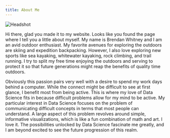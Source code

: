 ```yaml
---
title: About Me
---
```


![Headshot](headshot.jpg)

Hi there, glad you made it to my website.
Looks like you found the page where I tell you a little about myself.
My name is Brendan Whitney and I am an avid outdoor enthusiast.
My favorite avenues for exploring the outdoors are skiing and expedition
backpacking.
However,
I also love exploring new sports like sea kayaking, whitewater kayaking, rock
climbing, and trail running.
I try to split my free time enjoying the outdoors and serving to protect it so
that future generations might reap the benefits of quality time outdoors.

Obviously this passion pairs very well with a desire to spend my work days 
behind a computer.
While the connect might be difficult to see at first glance,
I benefit most from being active.
This is where my love of Data Science fits in because difficult problems allow
for my mind to be active.
My particular interest in Data Science focuses on the problem of communicating
difficult concepts in terms that most people can understand.
A large aspect of this problem revolves around simple, informative
visualizations, which is like a fun combination of math and art.
I love it.
The possibilities unlocked by Data Science fascinate me greatly,
and I am beyond excited to see the future progression of this realm.
